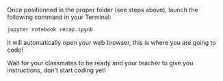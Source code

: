Once positionned in the proper folder (see steps above), launch the following command in your Terminal:

```bash
jupyter notebook recap.ipynb
```

It will automatically open your web browser, this is where you are going to code!

Wait for your classmates to be ready and your teacher to give you instructions, don't start coding yet!
